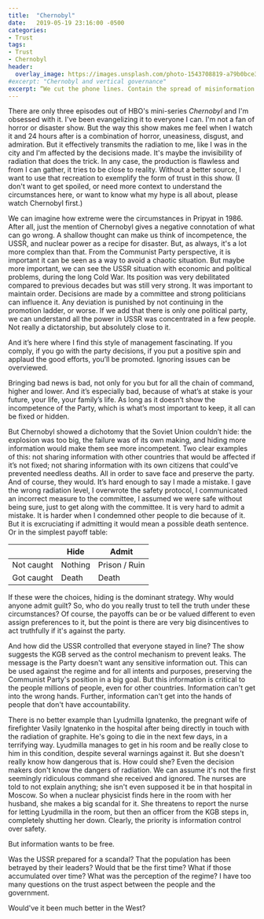 ```yaml
---
title:  "Chernobyl"
date:   2019-05-19 23:16:00 -0500
categories:
- Trust
tags:
- Trust
- Chernobyl
header:
  overlay_image: https://images.unsplash.com/photo-1543708819-a79b0bce3ea9?ixlib=rb-1.2.1&ixid=eyJhcHBfaWQiOjEyMDd9&auto=format&fit=crop&w=2551&q=80
#excerpt: "Chernobyl and vertical governance"
excerpt: “We cut the phone lines. Contain the spread of misinformation. That is how we keep the people from undermining the fruits of their own labor.”
---
```

There are only three episodes out of HBO's mini-series _Chernobyl_ and I'm obsessed with it. I've been evangelizing it to everyone I can. I'm not a fan of horror or disaster show. But the way this show makes me feel when I watch it and 24 hours after is a combination of horror, uneasiness, disgust, and admiration. But it effectively transmits the radiation to me, like I was in the city and I'm affected by the decisions made. It's maybe the invisibility of radiation that does the trick. In any case, the production is flawless and from I can gather, it tries to be close to reality. Without a better source, I want to use that recreation to exemplify the form of trust in this show. (I don't want to get spoiled, or need more context to understand the circumstances here, or want to know what my hype is all about, please watch Chernobyl first.)

We can imagine how extreme were the circumstances in Pripyat in 1986. After all, just the mention of Chernobyl gives a negative connotation of what can go wrong. A shallow thought can make us think of incompetence, the USSR, and nuclear power as a recipe for disaster. But, as always, it's a lot more complex than that. From the Communist Party perspective, it is important it can be seen as a way to avoid a chaotic situation. But maybe more important, we can see the USSR situation with economic and political problems, during the long Cold War. Its position was very debilitated compared to previous decades but was still very strong. It was important to maintain order. Decisions are made by a committee and strong politicians can influence it. Any deviation is punished by not continuing in the promotion ladder, or worse. If we add that there is only one political party, we can understand all the power in USSR was concentrated in a few people. Not really a dictatorship, but absolutely close to it.

And it’s here where I find this style of management fascinating. If you comply, if you go with the party decisions, if you put a positive spin and applaud the good efforts, you’ll be promoted. Ignoring issues can be overviewed.

Bringing bad news is bad, not only for you but for all the chain of command, higher and lower. And it’s especially bad, because of what’s at stake is your future, your life, your family’s life. As long as it doesn’t show the incompetence of the Party, which is what’s most important to keep, it all can be fixed or hidden.

But Chernobyl showed a dichotomy that the Soviet Union couldn’t hide: the explosion was too big, the failure was of its own making, and hiding more information would make them see more incompetent. Two clear examples of this: not sharing information with other countries that would be affected if it’s not fixed; not sharing information with its own citizens that could’ve prevented needless deaths. All in order to save face and preserve the party. And of course, they would. It’s hard enough to say I made a mistake. I gave the wrong radiation level, I overwrote the safety protocol, I communicated an incorrect measure to the committee, I assumed we were safe without being sure, just to get along with the committee. It is very hard to admit a mistake. It is harder when I condemned other people to die because of it. But it is excruciating if admitting it would mean a possible death sentence. Or in the simplest payoff table:

| | Hide | Admit |
|-------|--------|---------|
| Not caught  | Nothing | Prison / Ruin |
| Got caught | Death | Death |

If these were the choices, hiding is the dominant strategy. Why would anyone admit guilt? So, who do you really trust to tell the truth under these circumstances? Of course, the payoffs can be or be valued different to even assign preferences to it, but the point is there are very big disincentives to act truthfully if it's against the party.

And how did the USSR controlled that everyone stayed in line? The show suggests the KGB served as the control mechanism to prevent leaks. The message is the Party doesn't want any sensitive information out. This can be used against the regime and for all intents and purposes, preserving the Communist Party's position in a big goal. But this information is critical to the people millions of people, even for other countries. Information can't get into the wrong hands. Further, information can't get into the hands of people that don't have accountability.

There is no better example than Lyudmilla Ignatenko, the pregnant wife of firefighter Vasily Ignatenko in the hospital after being directly in touch with the radiation of graphite. He's going to die in the next few days, in a terrifying way. Lyudmilla manages to get in his room and be really close to him in this condition, despite several warnings against it. But she doesn't really know how dangerous that is. How could she? Even the decision makers don't know the dangers of radiation. We can assume it's not the first seemingly ridiculous command she received and ignored. The nurses are told to not explain anything; she isn't even supposed it be in that hospital in Moscow. So when a nuclear physicist finds here in the room with her husband, she makes a big scandal for it. She threatens to report the nurse for letting Lyudmilla in the room, but then an officer from the KGB steps in, completely shutting her down. Clearly, the priority is information control over safety.

But information wants to be free.

Was the USSR prepared for a scandal? That the population has been betrayed by their leaders? Would that be the first time? What if those accumulated over time? What was the perception of the regime? I have too many questions on the trust aspect between the people and the government.

Would've it been much better in the West?

